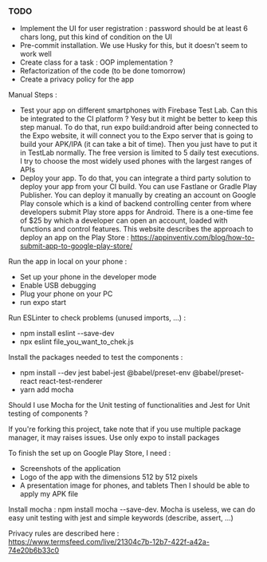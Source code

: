 ### TODO 
- Implement the UI for user registration :  password should be at least 6 chars long, put this kind of condition on the UI
- Pre-commit installation. We use Husky for this, but it doesn't seem to work well
- Create class for a task : OOP implementation ?
- Refactorization of the code (to be done tomorrow)
- Create a privacy policy for the app

Manual Steps :
- Test your app on different smartphones with Firebase Test Lab. Can this be integrated to the CI platform ? Yesy but it might be better to keep this step manual. To do that, run expo build:android after being connected to the Expo website, it will connect you to the Expo server that is going to build your APK/IPA (it can take a bit of time). Then you just have to put it in TestLab normally. The free version is limited to 5 daily test executions. I try to choose the most widely used phones with the largest ranges of APIs
- Deploy your app. To do that, you can integrate a third party solution to deploy your app from your CI build. You can use Fastlane or Gradle Play Publisher. You can deploy it manually by creating an account on Google Play console which is a kind of backend controlling center from where developers submit Play store apps for Android. There is a one-time fee of $25 by which a developer can open an account, loaded with functions and control features. 
This website describes the approach to deploy an app on the Play Store : https://appinventiv.com/blog/how-to-submit-app-to-google-play-store/

Run the app in local on your phone :
- Set up your phone in the developer mode
- Enable USB debugging
- Plug your phone on your PC
- run expo start

Run ESLinter to check problems (unused imports, ...) :
- npm install eslint --save-dev
- npx eslint file_you_want_to_chek.js

Install the packages needed to test the components :
- npm install --dev jest babel-jest @babel/preset-env @babel/preset-react react-test-renderer
- yarn add mocha

Should I use Mocha for the Unit testing of functionalities and Jest for Unit testing of components ?

If you're forking this project, take note that if you use multiple package manager, it may raises issues. Use only expo to install packages

To finish the set up on Google Play Store, I need :
- Screenshots of the application
- Logo of the app with the dimensions 512 by 512 pixels
- A presentation image for phones, and tablets
Then I should be able to apply my APK file

Install mocha : npm install mocha --save-dev. Mocha is useless, we can do easy unit testing with jest and simple keywords (describe, assert, ...)

Privacy rules are described here : https://www.termsfeed.com/live/21304c7b-12b7-422f-a42a-74e20b6b33c0
